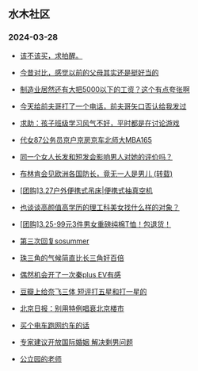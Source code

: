 ## 水木社区 
### 2024-03-28

+ [该不该买，求拍醒。](https://www.mysmth.net/nForum/article/OurEstate/2930165)

+ [今昔对比，感觉以前的父母其实还是挺好当的](https://www.mysmth.net/nForum/article/FamilyLife/1766636404)

+ [制造业居然还有大把5000以下的工资？这个有点夸张啊](https://www.mysmth.net/nForum/article/WorkingLife/11741)

+ [今天给前夫哥打了一个电话，前夫哥矢口否认给我发过](https://www.mysmth.net/nForum/article/MyFamily/252947)

+ [求助：孩子班级学习风气不好，平时都是在讨论游戏](https://www.mysmth.net/nForum/article/ChildEducation/2366421)

+ [代女87公务员京户京房京车北师大MBA165](https://www.mysmth.net/nForum/article/PieLove/2879168)

+ [同一个女人长发和短发会影响男人对她的评价吗？](https://www.mysmth.net/nForum/article/Love/6291802)

+ [布林肯会见欧洲各国防长，竟无一人是男儿 (转载)](https://www.mysmth.net/nForum/article/MMJoke/1634817860)

+ [[团购]3.27户外便携式吊床|便携式抽真空机](https://www.mysmth.net/nForum/article/ADAgent_TG/1319408)

+ [也谈谈高颜值高学历的理工科美女找什么样的对象？](https://www.mysmth.net/nForum/article/Age/20351182)

+ [[团购]3.25-99元3件男女重磅纯棉T恤！包退货！](https://www.mysmth.net/nForum/article/ADAgent_TG/1319481)

+ [第三次回复sosummer](https://www.mysmth.net/nForum/article/MyFamily/253507)

+ [珠三角的气候简直比长三角好百倍](https://www.mysmth.net/nForum/article/Geography/577439)

+ [偶然机会开了一次秦plus EV有感](https://www.mysmth.net/nForum/article/AutoWorld/1944798720)

+ [豆瓣上给奈飞三体 短评打五星和打一星的](https://www.mysmth.net/nForum/article/OMTV/743725)

+ [北京日报：别用特例唱衰北京楼市](https://www.mysmth.net/nForum/article/OurEstate/2931225)

+ [买个电车跑网约车的话](https://www.mysmth.net/nForum/article/GreenAuto/1516445)

+ [专家建议开放国际婚姻 解决剩男问题](https://www.mysmth.net/nForum/article/Love/6291814)

+ [公立园的老师](https://www.mysmth.net/nForum/article/FamilyLife/1766637769)

